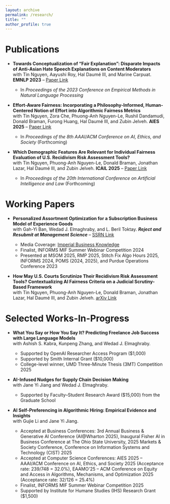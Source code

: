 ```yaml
---
layout: archive
permalink: /research/
title: ""
author_profile: true
---
```


# Publications
- **Towards Conceptualization of “Fair Explanation”: Disparate Impacts of Anti-Asian Hate Speech Explanations on Content Moderators**  
  with Tin Nguyen, Aayushi Roy, Hal Daumé III, and Marine Carpuat. **EMNLP 2023** – [Paper Link](https://aclanthology.org/2023.emnlp-main.602.pdf)  
  - In *Proceedings of the 2023 Conference on Empirical Methods in Natural Language Processing*

- **Effort-Aware Fairness: Incorporating a Philosophy-Informed, Human-Centered Notion of Effort into Algorithmic Fairness Metrics**  
  with Tin Nguyen, Zora Che, Phuong-Anh Nguyen-Le, Rushil Dandamudi, Donald Braman, Furong Huang, Hal Daumé III, and Zubin Jelveh. **AIES 2025** – [Paper Link](https://arxiv.org/pdf/2505.19317) 
  - In *Proceedings of the 8th AAAI/ACM Conference on AI, Ethics, and Society* (Forthcoming)

- **Which Demographic Features Are Relevant for Individual Fairness Evaluation of U.S. Recidivism Risk Assessment Tools?**  
  with Tin Nguyen, Phuong-Anh Nguyen-Le, Donald Braman, Jonathan Lazar, Hal Daumé III, and Zubin Jelveh. **ICAIL 2025** – [Paper Link](https://www.arxiv.org/pdf/2505.09868)  
  - In *Proceedings of the 20th International Conference on Artificial Intelligence and Law* (Forthcoming)


# Working Papers
- **Personalized Assortment Optimization for a Subscription Business Model of Experience Goods**  
  with Gah-Yi Ban, Wedad J. Elmaghraby, and L. Beril Toktay. ***Reject and Resubmit at Management Science*** – [SSRN Link](https://ssrn.com/abstract=5159539) 
  - Media Coverage: [Imperial Business Knowledge](https://www.imperial.ac.uk/business-school/ib-knowledge/entrepreneurship-innovation/ai-powered-rental-fashion-smarter-recommendations/)  
  - Finalist, INFORMS MIF Summer Webinar Competition 2024  
  - Presented at MSOM 2025, RMP 2025, Stitch Fix Algo Hours 2025, INFORMS 2024, POMS (2024, 2025), and Purdue Operations Conference 2023

- **How May U.S. Courts Scrutinize Their Recidivism Risk Assessment Tools? Contextualizing AI Fairness Criteria on a Judicial Scrutiny-Based Framework**  
  with Tin Nguyen, Phuong-Anh Nguyen-Le, Donald Braman, Jonathan Lazar, Hal Daumé III, and Zubin Jelveh. [arXiv Link](https://arxiv.org/pdf/2505.02749)

# Selected Works-In-Progress
- **What You Say or How You Say It? Predicting Freelance Job Success with Large Language Models**  
  with Ashish S. Kabra, Kunpeng Zhang, and Wedad J. Elmaghraby.
  - Supported by OpenAI Researcher Access Program (\$1,000)
  - Supported by Smith Internal Grant (\$10,000)  
  - College-level winner, UMD Three-Minute Thesis (3MT) Competition 2025

- **AI-Infused Nudges for Supply Chain Decision Making**  
  with Jane Yi Jiang and Wedad J. Elmaghraby.
  - Supported by Faculty–Student Research Award (\$15,000) from the Graduate School

- **AI Self-Preferencing in Algorithmic Hiring: Empirical Evidence and Insights**  
  with Gujie Li and Jane Yi Jiang.
  - Accepted at Business Conferences: 3rd Annual Business & Generative AI Conference (AI@Wharton 2025), Inaugural Fisher AI in Business Conference at The Ohio State University, 2025 Markets & Society Conference, Conference on Information Systems and Technology (CIST) 2025
  - Accepted at Computer Science Conferences: AIES 2025 – AAAI/ACM Conference on AI, Ethics, and Society 2025 (Acceptance rate: 239/748 = 32.0%), EAAMO'25 – ACM Conference on Equity and Access in Algorithms, Mechanisms, and Optimization 2025 (Acceptance rate: 32/126 = 25.4%)
  - Finalist, INFORMS MIF Summer Webinar Competition 2025
  - Supported by Institute for Humane Studies (IHS) Research Grant (\$1,500)

